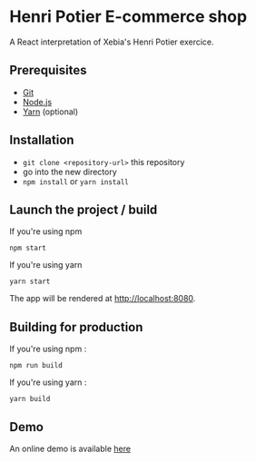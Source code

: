 # Henri Potier E-commerce shop

A React interpretation of Xebia's Henri Potier exercice.


## Prerequisites

* [Git](http://git-scm.com/)
* [Node.js](http://nodejs.org/)
* [Yarn](https://yarnpkg.com/) (optional)

## Installation

* `git clone <repository-url>` this repository
* go into the new directory
* `npm install` or `yarn install`

## Launch the project / build
If you're using npm
 ```
npm start
```
If you're using yarn
```
yarn start
```
The app will be rendered at [http://localhost:8080](http://localhost:8080).

## Building for production
If you're using npm :
```
npm run build
```
If you're using yarn :
```
yarn build
```

## Demo
An online demo is available [here](http://anthonyksiezniak.fr/henri-potier)